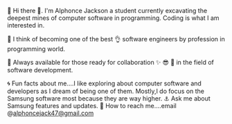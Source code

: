 🙋    Hi there 👋. I'm Alphonce Jackson a student currently excavating the deepest        mines of computer software in programming. Coding is what I am interested in.

🤔    I think of becoming one of the best 👌 software engineers by profession in          programming world.

🙏    Always available for those ready for collaboration ✨️ 😎 🙌 in the field of         software development. 

🌀    Fun facts about me....I like exploring about computer software and developers       as I dream of being one of them. Mostly,I do focus on the Samsung software          most because they are way higher.
⚓️    Ask me about Samsung features and updates.
🎲    How to reach me....email @alphoncejack47@gmail.com
